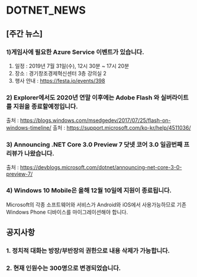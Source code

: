 # DOTNET_NEWS

## [주간 뉴스]

### 1)게임사에 필요한 Azure Service 이벤트가 있습니다.

1. 일정 : 2019년 7월 31일(수), 12시 30분 ~ 17시 20분
2. 장소 : 경기창조경제혁신센터 3층 강의실 2
3. 행사 안내 : https://festa.io/events/398

### 2) Explorer에서도 2020년 연말 이후에는 Adobe Flash 와 실버라이트를 지원을 종료할예정입니다.
출처 : https://blogs.windows.com/msedgedev/2017/07/25/flash-on-windows-timeline/
출처 : https://support.microsoft.com/ko-kr/help/4511036/

### 3) Announcing .NET Core 3.0 Preview 7 닷넷 코어 3.0 일곱번째 프리뷰가 나왔습니다.
출처 : https://devblogs.microsoft.com/dotnet/announcing-net-core-3-0-preview-7/

### 4) Windows 10 Mobile은 올해 12월 10일에 지원이 종료됩니다. 
Microsoft의 각종 소프트웨어와 서비스가 Android와 iOS에서 사용가능하므로 기존 Windows Phone 디바이스를 마이그레이션해야 합니다.

## 공지사항

### 1. 정치적 대화는 방장/부반장의 권한으로 내용 삭제가 가능합니다.

### 2. 현재 인원수는 300명으로 변경되었습니다.

